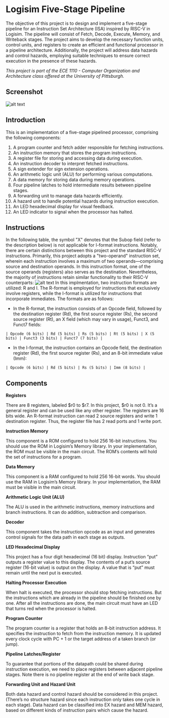 # Logisim Five-Stage Pipeline
The objective of this project is to design and implement a five-stage pipeline for an Instruction Set Architecture (ISA) inspired by RISC-V in Logisim. The pipeline will consist of Fetch, Decode, Execute, Memory, and Writeback stages. The project aims to develop the necessary function units, control units, and registers to create an efficient and functional processor in a pipeline architecture. Additionally, the project will address data hazards and control hazards, employing suitable techniques to ensure correct execution in the presence of these hazards. 

_This project is part of the ECE 1110 - Computer Organization and Architecture class offered at the University of Pittsburgh._
## Screenshot
![alt text](https://github.com/yinhaoqian/LogisimFiveStagePipeline/blob/main/pictures/Main%20Interface.PNG)
## Introduction
This is an implementation of a five-stage pipelined processor, comprising the following components:
1. A program counter and fetch adder responsible for fetching instructions.
2. An instruction memory that stores the program instructions.
3. A register file for storing and accessing data during execution.
4. An instruction decoder to interpret fetched instructions.
5. A sign extender for sign extension operations.
6. An arithmetic logic unit (ALU) for performing various computations.
7. A data memory for storing data during memory operations.
8. Four pipeline latches to hold intermediate results between pipeline stages.
9. A forwarding unit to manage data hazards efficiently.
10. A hazard unit to handle potential hazards during instruction execution.
11. An LED hexadecimal display for visual feedback.
12. An LED indicator to signal when the processor has halted.
## Instructions
In the following table, the symbol "X" denotes that the Subop field (refer to the description below) is not applicable for I-format instructions. Notably, there are certain distinctions between this project and the standard RISC-V instructions. Primarily, this project adopts a "two-operand" instruction set, wherein each instruction involves a maximum of two operands—comprising source and destination operands. In this instruction format, one of the source operands (registers) also serves as the destination. Nevertheless, the majority of instructions retain similar functionality to their RISC-V counterparts:
![alt text](https://github.com/yinhaoqian/LogisimFiveStagePipeline/blob/main/pictures/Instruction%20Set.PNG)
In this implmentation, two instruction formats are utilized: R and I. The R-format is employed for instructions that exclusively involve registers, while the I-format is utilized for instructions that incorporate immediates. The formats are as follows:
- In the R-format, the instruction consists of an Opcode field, followed by the destination register (Rd), the first source register (Rs), the second source register (Rt), an X field (which may vary in usage), Funct3, and Funct7 fields:
```
| Opcode (6 bits) | Rd (5 bits) | Rs (5 bits) | Rt (5 bits) | X (5 bits) | Funct3 (3 bits) | Funct7 (7 bits) |
```
- In the I-format, the instruction contains an Opcode field, the destination register (Rd), the first source register (Rs), and an 8-bit immediate value (Imm):
```
| Opcode (6 bits) | Rd (5 bits) | Rs (5 bits) | Imm (8 bits) |
```
## Components

**Registers**

There are 8 registers, labeled $r0 to $r7. In this project, $r0 is not 0. It’s a general register and can be used 
like any other register. The registers are 16 bits wide. An R-format instruction can read 2 source registers 
and write 1 destination register. Thus, the register file has 2 read ports and 1 write port.

**Instruction Memory**

This component is a ROM configured to hold 256 16-bit instructions. You should use the ROM in 
Logisim’s Memory library. In your implementation, the ROM must be visible in the main circuit. The 
ROM’s contents will hold the set of instructions for a program.

**Data Memory**

This component is a RAM configured to hold 256 16-bit words. You should use the RAM in Logisim’s 
Memory library. In your implementation, the RAM must be visible in the main circuit. 

**Arithmetic Logic Unit (ALU)**

The ALU is used in the arithmetic instructions, memory instructions and branch instructions. It can do 
addition, subtraction and comparison. 

**Decoder**

This component takes the instruction opcode as an input and generates control signals for the data path in 
each stage as outputs.

**LED Hexadecimal Display**

This project has a four digit hexadecimal (16 bit) display. Instruction “put” outputs a register value to this 
display. The contents of a put’s source register (16-bit value) is output on the display. A value that is “put” 
must remain until the next put is executed.

**Halting Processor Execution**

When halt is executed, the processor should stop fetching instructions. But the instructions which are 
already in the pipeline should be finished one by one. After all the instructions are done, the main circuit 
must have an LED that turns red when the processor is halted. 

**Program Counter**

The program counter is a register that holds an 8-bit instruction address. It specifies the instruction to fetch 
from the instruction memory. It is updated every clock cycle with PC + 1 or the target address of a taken 
branch (or jump).

**Pipeline Latches/Register**

To guarantee that portions of the datapath could be shared during instruction execution, we need to place 
registers between adjacent pipeline stages. Note there is no pipeline register at the end of write back stage. 

**Forwarding Unit and Hazard Unit**

Both data hazard and control hazard should be considered in this project. (There’s no structure hazard since 
each instruction only takes one cycle in each stage). 
Data hazard can be classified into EX hazard and MEM hazard, based on different kinds of instruction pairs 
which cause the hazard.
